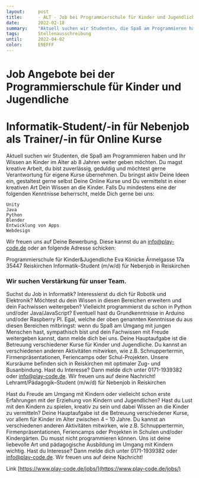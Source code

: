 ```yaml
---
layout:     post
title:      - ALT - Job bei Programmierschule für Kinder und Jugendliche"
date:       2022-02-18
summary:    "Aktuell suchen wir Studenten, die Spaß am Programmieren haben und Ihr Wissen an Kinder im Alter ab 8 Jahren weiter geben möchten. Du magst kreative Arbeit, du bist zuverlässig, geduldig und möchtest gerne Verantwortung für eigene Kurse übernehmen. Du bringst aktiv Deine Ideen ein, gestaltest gerne selbst Deine Online Kurse und Du vermittelst in einer kreativen Art Dein Wissen an die Kinder."
tags:       Stellenausschreibung
until:		2022-04-02
color:      E9EFFF
---
```



# Job Angebote bei der Programmierschule für Kinder und Jugendliche
# Informatik-Student/-in für Nebenjob als Trainer/-in für Online Kurse

Aktuell suchen wir Studenten, die Spaß am Programmieren haben und Ihr Wissen an Kinder im Alter ab 8 Jahren weiter geben möchten. Du magst kreative Arbeit, du bist zuverlässig, geduldig und möchtest gerne Verantwortung für eigene Kurse übernehmen. Du bringst aktiv Deine Ideen ein, gestaltest gerne selbst Deine Online Kurse und Du vermittelst in einer kreativen Art Dein Wissen an die Kinder. Falls Du mindestens eine der folgenden Kenntnisse beherrscht, melde Dich gerne bei uns:

    Unity
    Java
    Python
    Blender
    Entwicklung von Apps
    Webdesign

Wir freuen uns auf Deine Bewerbung. Diese kannst du an info@play-code.de oder an folgende Adresse schicken:

Programmierschule für Kinder&Jugendliche
Eva Könicke
Ärmelgasse 17a
35447 Reiskirchen
Informatik–Student (m/w/d) für Nebenjob in Reiskirchen

### Wir suchen Verstärkung für unser Team. 

Suchst du Job in Informatik? Interessierst du dich für Robotik und Elektronik? Möchtest du dein Wissen in diesen Bereichen erweitern und dein Fachwissen weitergeben? Vielleicht programmierst du schon in Python und/oder Java/JavaScript? Eventuell hast du Grundkenntnisse in Arduino und/oder Raspberry PI.
Egal, welche der oben genannten Kenntnisse du aus diesen Bereichen mitbringst: wenn du Spaß am Umgang mit jungen Menschen hast, sympathisch bist und dein Fachwissen mit Freude weitergeben kannst, dann melde dich bei uns.
Deine Hauptaufgabe ist die Betreuung verschiedener Kurse für Kinder und Jugendliche. Du kannst an verschiedenen anderen Aktivitäten mitwirken, wie z.B. Schnuppertermin, Firmenpräsentationen, Feriencamps oder Schul-Projekten.
Unsere Kursräume befinden sich in Reiskirchen mit optimaler Zug- und Busanbindung.
Hast du Interesse? Dann melde dich unter 0171-1939382 oder info@play-code.de.
Wir freuen uns auf deine Nachricht! 
Lehramt/Pädagogik–Student (m/w/d) für Nebenjob in Reiskirchen

Hast du Freude am Umgang mit Kindern oder vielleicht schon erste Erfahrungen mit der Erziehung von Kindern und Jugendlichen? Hast du Lust mit den Kindern zu spielen, kreativ zu sein und dabei Wissen an die Kinder zu vermitteln?
Deine Hauptaufgabe ist die Betreuung verschiedener Kurse, vor allem für Kinder im Alter zwischen 4 – 10 Jahre. Du kannst an verschiedenen anderen Aktivitäten mitwirken, wie z.B. Schnuppertermin, Firmenpräsentationen, Feriencamps oder Projekten in Schulen und/oder Kindergärten. Du musst nicht programmieren können. Uns ist deine liebevolle Art und pädagogische Ausbildung im Umgang mit Kindern wichtig.
Hast du Interesse? Dann melde dich unter 0171-1939382 oder info@play-code.de.
Wir freuen uns auf deine Nachricht! 

Link [https://www.play-code.de/jobs/](https://www.play-code.de/jobs/)
